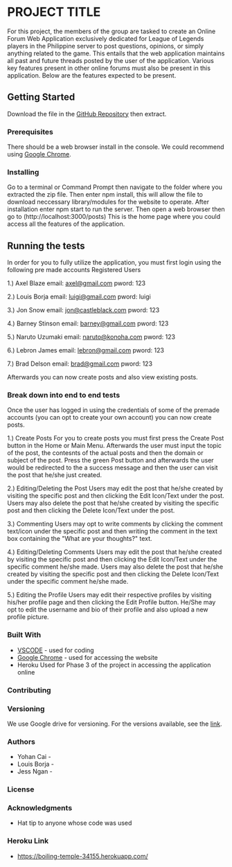 # **PROJECT TITLE**
For this project, the members of the group are tasked to create an Online Forum Web Application exclusively dedicated for League of Legends players in the Philippine server to post questions, opinions, or simply anything related to the game. This entails that the web application maintains all past and future threads posted by the user of the application. Various key features present in other online forums must also be present in this application. Below are the features expected to be present.

## Getting Started
Download the file in the [GitHub Repository](https://github.com/ccapdev1920T2/s11g6.git) then extract. 
### Prerequisites
There should be a web browser install in the console. We could recommend using [Google Chrome](https://www.google.com/chrome/?brand=CHBD&gclid=EAIaIQobChMI45uWqp7d6AIVCgRgCh0yDQVFEAAYASAAEgLDCPD_BwE&gclsrc=aw.ds).
### Installing
Go to a terminal or Command Prompt then navigate to the folder where you extracted the zip file. Then enter npm install, this will allow the file to download neccessary library/modules for the website to operate. After installation enter npm start to run the server. Then open a web browser then go to (http://localhost:3000/posts) This is the home page where you could access all the features of the application.
## Running the tests
In order for you to fully utilize the application, you must first login using the following pre made accounts 
Registered Users

1.)
Axel Blaze
email: axel@gmail.com
pword: 123

2.) Louis Borja
email: luigi@gmail.com
pword: luigi

3.) Jon Snow
email: jon@castleblack.com
pword: 123

4.) Barney Stinson
email: barney@gmail.com
pword: 123

5.) Naruto Uzumaki
email: naruto@konoha.com
pword: 123

6.) Lebron James
email: lebron@gmail.com
pword: 123

7.) Brad Delson
email: brad@gmail.com
pword: 123

Afterwards you can now create posts and also view existing posts.
### Break down into end to end tests

Once the user has logged in using the credentials of some of the premade accounts (you can opt to create your own account) you can now create posts.

1.) Create Posts
  For you to create posts you must first press the Create Post button in the Home or Main Menu. Afterwards the user must input the topic of the post, the contesnts of the actual posts and then the domain or subject of the post. Press the green Post button and afterwards the user would be redirected to the a success message and then the user can visit the post that he/she just created.
 
2.) Editing/Deleting the Post
  Users may edit the post that he/she created by visiting the specific post and then clicking the Edit Icon/Text under the post.
  Users may also delete the post that he/she created by visiting the specific post and then clicking the Delete Icon/Text under the post.
  
3.) Commenting
  Users may opt to write comments by clicking the comment text/icon under the specific post and then writing the comment in the text box containing the "What are your thoughts?" text.
  
4.) Editing/Deleting Comments
   Users may edit the post that he/she created by visiting the specific post and then clicking the Edit Icon/Text under the specific comment he/she made.
   Users may also delete the post that he/she created by visiting the specific post and then clicking the Delete Icon/Text under the specific comment he/she made.
   
   
 5.) Editing the Profile
 Users may edit their respective profiles by visiting his/her profile page and then clicking the Edit Profile button. He/She may opt to edit the username and bio of their profile and also upload a new profile picture.

### Built With
- [VSCODE](https://code.visualstudio.com/) - used for coding
- [Google Chrome](https://www.google.com/chrome/?brand=CHBD&gclid=EAIaIQobChMI45uWqp7d6AIVCgRgCh0yDQVFEAAYASAAEgLDCPD_BwE&gclsrc=aw.ds) - used for accessing the website
- Heroku Used for Phase 3 of the project in accessing the application online
### Contributing

### Versioning
We use Google drive for versioning. For the versions available, see the [link](https://drive.google.com/open?id=13ReF0A0VcuXVkyeFcn_3aKXHKx14Feqe).
### Authors
- Yohan Cai - 
- Louis Borja - 
- Jess Ngan - 
### License

### Acknowledgments
- Hat tip to anyone whose code was used

### Heroku Link
- https://boiling-temple-34155.herokuapp.com/

